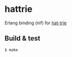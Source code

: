 # hattrie

Erlang binding (nif) for [hat-trie](https://github.com/dcjones/hat-trie)

## Build & test

```
$ make
```
